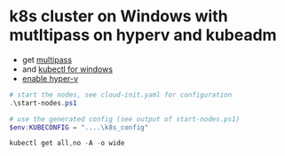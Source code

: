 # k8s cluster on Windows with mutltipass on hyperv and kubeadm

- get [multipas](https://multipass.run/)[s](https://medium.com/critical-mass/multipass-e6f637a44e1d)
- and [kubectl for windows](https://kubernetes.io/docs/tasks/tools/install-kubectl-windows/)
- [enable hyper-v](https://techcommunity.microsoft.com/t5/educator-developer-blog/step-by-step-enabling-hyper-v-for-use-on-windows-11/ba-p/3745905)

```powershell
# start the nodes, see cloud-init.yaml for configuration
.\start-nodes.ps1

# use the generated config (see output of start-nodes.ps1)
$env:KUBECONFIG = "....\k8s_config"

kubectl get all,no -A -o wide
```
